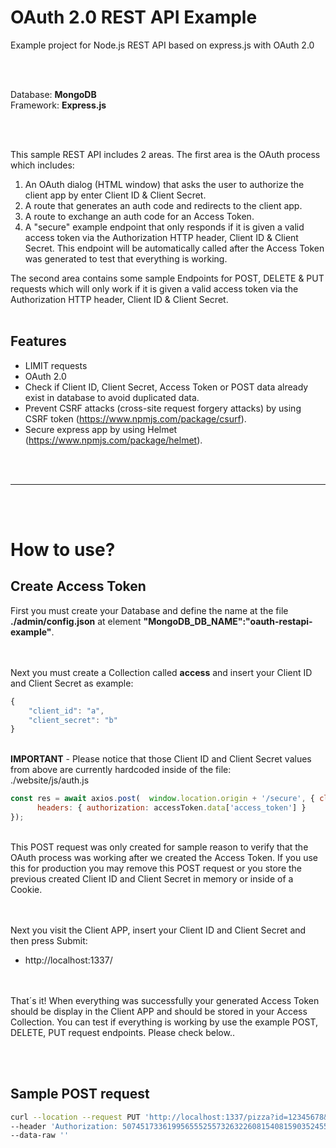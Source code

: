 # OAuth 2.0 REST API Example
Example project for Node.js REST API based on express.js with OAuth 2.0


<br />
<br />


Database: **MongoDB**
<br /> Framework: **Express.js**

<br />
<br />


This sample REST API includes 2 areas. The first area is the OAuth process which includes:
1. An OAuth dialog (HTML window) that asks the user to authorize the client app by enter Client ID & Client Secret.
2. A route that generates an auth code and redirects to the client app.
3. A route to exchange an auth code for an Access Token.
4. A "secure" example endpoint that only responds if it is given a valid access token via the Authorization HTTP header, Client ID & Client Secret. This endpoint will be automatically called after the Access Token was generated to test that everything is working.


The second area contains some sample Endpoints for POST, DELETE & PUT requests which will only work if it is given a valid access token via the Authorization HTTP header, Client ID & Client Secret.
<br />
<br />


## Features
- LIMIT requests
- OAuth 2.0
- Check if Client ID, Client Secret, Access Token or POST data already exist in database to avoid duplicated data.
- Prevent CSRF attacks (cross-site request forgery attacks) by using CSRF token (https://www.npmjs.com/package/csurf).
- Secure express app by using Helmet (https://www.npmjs.com/package/helmet).



<br />
<br />


_______________________________________

<br />
<br />

# How to use?

## Create Access Token
First you must create your Database and define the name at the file **./admin/config.json** at element **"MongoDB_DB_NAME":"oauth-restapi-example"**.

<br /><br />Next you must create a Collection called **access** and insert your Client ID and Client Secret as example:
```javascript
{
    "client_id": "a",
    "client_secret": "b"
}
```

<br />**IMPORTANT** - Please notice that those Client ID and Client Secret values from above are currently hardcoded inside of the file:
<br />./website/js/auth.js
```javascript
const res = await axios.post(  window.location.origin + '/secure', { client_id: 'a', client_secret: 'b'  }, {
      headers: { authorization: accessToken.data['access_token'] }
}); 
```
<br /> This POST request was only created for sample reason to verify that the OAuth process was working after we created the Access Token. If you use this for production you may remove this POST request or you store the previous created Client ID and Client Secret in memory or inside of a Cookie.


<br /> <br /> Next you visit the Client APP, insert your Client ID and Client Secret and then press Submit:
- http://localhost:1337/

<br /> <br /> That´s it! When everything was successfully your generated Access Token should be display in the Client APP and should be stored in your Access Collection. You can test if everything is working by use the example POST, DELETE, PUT request endpoints. Please check below..








<br /><br />

## Sample POST request
```bash
curl --location --request PUT 'http://localhost:1337/pizza?id=12345678&title=bbbb2&client_id=a&client_secret=b' \
--header 'Authorization: 50745173361995655525573263226081540815903524556943' \
--data-raw ''
```
```

